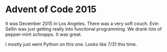 # Advent of Code 2015

It was December 2015 in Los Angeles. There was a very soft couch. Evin Sellin was just getting really into funcitonal programming. We drank lots of pepper-mint schnapps. It was great.

I mostly just went Python on this one. Looks like 7/31 this time.
